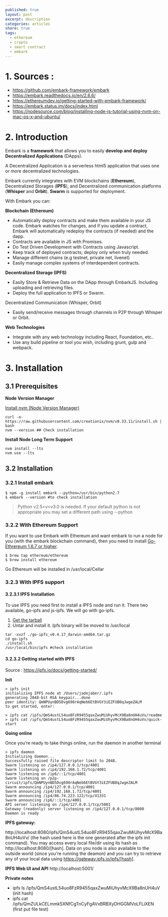 ```yaml
---
published: true
layout: post
excerpt: description
categories: articles
share: true
tags:
  - ethereum
  - crypto
  - smart contract
  - embark
---
```

# 1. Sources : 
- https://github.com/embark-framework/embark
- https://embark.readthedocs.io/en/2.6.6/
- https://ethereumdev.io/getting-started-with-embark-framework/
- https://embark.status.im/docs/index.html
- https://nodesource.com/blog/installing-node-js-tutorial-using-nvm-on-mac-os-x-and-ubuntu/


# 2. Introduction
Embark is a **framework** that allows you to easily **develop and deploy Decentralized Applications** (DApps).

A Decentralized Application is a serverless html5 application that uses one or more decentralized technologies.

Embark currently integrates with EVM blockchains (**Ethereum**), Decentralized Storages (**IPFS**), and Decentralized communication platforms (**Whisper** and **Orbit**). **Swarm** is supported for deployment.

With Embark you can:

**Blockchain (Ethereum)**
- Automatically deploy contracts and make them available in your JS code. Embark watches for changes, and if you update a contract, Embark will automatically redeploy the contracts (if needed) and the dapp.
- Contracts are available in JS with Promises.
- Do Test Driven Development with Contracts using Javascript.
- Keep track of deployed contracts; deploy only when truly needed.
- Manage different chains (e.g testnet, private net, livenet)
- Easily manage complex systems of interdependent contracts.


**Decentralized Storage (IPFS)**
- Easily Store & Retrieve Data on the DApp through EmbarkJS. Including uploading and retrieving files.
- Deploy the full application to IPFS or Swarm.

Decentralized Communication (Whisper, Orbit)
- Easily send/receive messages through channels in P2P through Whisper or Orbit.

**Web Technologies**
- Integrate with any web technology including React, Foundation, etc..
- Use any build pipeline or tool you wish, including grunt, gulp and webpack.

# 3. Installation
## 3.1 Prerequisites

**Node Version Manager**

[Install nvm (Node Version Manager)](https://nodesource.com/blog/installing-node-js-tutorial-using-nvm-on-mac-os-x-and-ubuntu/)
```shell
curl -o- https://raw.githubusercontent.com/creationix/nvm/v0.33.11/install.sh | bash
nvm --version ## Check installation
```

**Install Node Long Term Support**
```shell
nvm install --lts
nvm use --lts
```

## 3.2 Installation
### 3.2.1 Install embark
```shell
$ npm -g install embark --python=/usr/bin/python2.7
$ embark --version #to check installation
```
> Python v2.5<v<v3.0 is needed. If your default python is not appropriate you may set a different path using --python

### 3.2.2 With Ethereum Support

If you want to use Embark with Ethereum and want embark to run a node for you (with the embark blockchain command), then you need to install [Go-Ethrereum 1.6.7 or higher](https://geth.ethereum.org/).
```shell
$ brew tap ethereum/ethereum
$ brew install ethereum
```
Go Ethereum will be installed in /usr/local/Cellar 

### 3.2.3 With IPFS support

#### 3.2.3.1 IPFS Installation
To use IPFS you need first to install a IPFS node and run it. There two available, go-ipfs and js-ipfs. We will go with go-ipfs.

1. [Get the tarball](https://dist.ipfs.io/go-ipfs/v0.4.17/go-ipfs_v0.4.17_darwin-amd64.tar.gz)
2. Untar and install it. Ipfs binary will be moved to /usr/local

```shell
tar -xvzf ./go-ipfs_v0.4.17_darwin-amd64.tar.gz
cd go-ipfs
./install.sh
/usr/local/bin/ipfs #check installation
```

#### 3.2.3.2 Getting started with IPFS

Source : https://ipfs.io/docs/getting-started/

**Init**
```shell
> ipfs init
initializing IPFS node at /Users/jadejaber/.ipfs
generating 2048-bit RSA keypair...done
peer identity: QmNPUynBD5Dvg698rAqNeb6EtBVGY3iEZFUB8qJwgeZALM
to get started, enter:

> ipfs cat /ipfs/QmS4ustL54uo8FzR9455qaxZwuMiUhyvMcX9Ba8nUH4uVv/readme
> ipfs cat /ipfs/QmS4ustL54uo8FzR9455qaxZwuMiUhyvMcX9Ba8nUH4uVv/quick-start
```

**Going online**

Once you’re ready to take things online, run the daemon in another terminal
```shell
> ipfs daemon
Initializing daemon...
Successfully raised file descriptor limit to 2048.
Swarm listening on /ip4/127.0.0.1/tcp/4001
Swarm listening on /ip4/192.168.1.72/tcp/4001
Swarm listening on /ip6/::1/tcp/4001
Swarm listening on /p2p-circuit/ipfs/QmNPUynBD5Dvg698rAqNeb6EtBVGY3iEZFUB8qJwgeZALM
Swarm announcing /ip4/127.0.0.1/tcp/4001
Swarm announcing /ip4/192.168.1.72/tcp/4001
Swarm announcing /ip4/86.74.223.122/tcp/41331
Swarm announcing /ip6/::1/tcp/4001
API server listening on /ip4/127.0.0.1/tcp/5001
Gateway (readonly) server listening on /ip4/127.0.0.1/tcp/8080
Daemon is ready
```


**IPFS gateway:** 

http://localhost:8080/ipfs/QmS4ustL54uo8FzR9455qaxZwuMiUhyvMcX9Ba8nUH4uVv/ (the hash used here is the one generated after the ipfs init command).
You may access every local file/dir using its hash as http://localhost:8080/[hash].
Data on you node is also available to the outside world (since you're running the deamon) and you can try to retrieve any of your local data using https://gateway.ipfs.io/ipfs/[hash].

**IPFS Web UI and API** 
http://localhost:5001/

**Private notes**

- ipfs ls  /ipfs/QmS4ustL54uo8FzR9455qaxZwuMiUhyvMcX9Ba8nUH4uV (init hash)
- ipfs cat  /ipfs/QmZULkCELmmk5XNfCgTnCyFgAVxBRBXyDHGGMVoLFLiXEN (first put file test)















